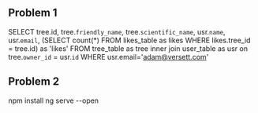 ## Problem 1
SELECT 
	tree.id, 
	tree.`friendly_name`, 
	tree.`scientific_name`, 
	usr.`name`, 
	usr.`email`,
	(SELECT count(*) FROM likes_table as likes	 WHERE likes.tree_id = tree.id) as 'likes'
FROM tree_table as tree inner join user_table as usr on tree.`owner_id` = usr.`id`
WHERE usr.email='adam@versett.com'

## Problem 2
 npm install
 ng serve --open
